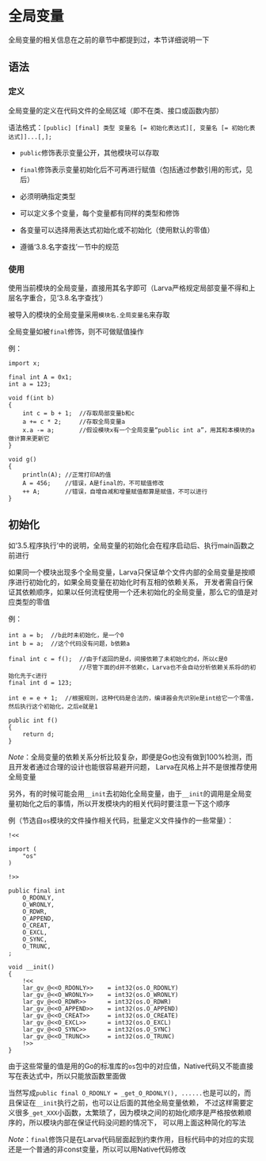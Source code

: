 # **全局变量**

全局变量的相关信息在之前的章节中都提到过，本节详细说明一下

## **语法**

### **定义**

全局变量的定义在代码文件的全局区域（即不在类、接口或函数内部）

语法格式：`[public] [final] 类型 变量名 [= 初始化表达式][, 变量名 [= 初始化表达式]]...[,];`

* `public`修饰表示变量公开，其他模块可以存取

* `final`修饰表示变量初始化后不可再进行赋值（包括通过参数引用的形式，见后）

* 必须明确指定类型

* 可以定义多个变量，每个变量都有同样的类型和修饰

* 各变量可以选择用表达式初始化或不初始化（使用默认的零值）

* 遵循‘3.8.名字查找’一节中的规范

### **使用**

使用当前模块的全局变量，直接用其名字即可（Larva严格规定局部变量不得和上层名字重合，见‘3.8.名字查找’）

被导入的模块的全局变量采用`模块名.全局变量名`来存取

全局变量如被`final`修饰，则不可做赋值操作

例：
```
import x;

final int A = 0x1;
int a = 123;

void f(int b)
{
    int c = b + 1;  //存取局部变量b和c
    a += c * 2;     //存取全局变量a
    x.a -= a;       //假设模块x有一个全局变量“public int a”，用其和本模块的a做计算来更新它
}

void g()
{
    println(A); //正常打印A的值
    A = 456;    //错误，A是final的，不可赋值修改
    ++ A;       //错误，自增自减和增量赋值都算是赋值，不可以进行
}
```

## **初始化**

如‘3.5.程序执行’中的说明，全局变量的初始化会在程序启动后、执行main函数之前进行

如果同一个模块出现多个全局变量，Larva只保证单个文件内部的全局变量是按顺序进行初始化的，如果全局变量在初始化时有互相的依赖关系，
开发者需自行保证其依赖顺序，如果以任何流程使用一个还未初始化的全局变量，那么它的值是对应类型的零值

例：
```
int a = b;  //b此时未初始化，是一个0
int b = a;  //这个代码没有问题，b依赖a

final int c = f();  //由于f返回的是d，间接依赖了未初始化的d，所以c是0
                    //尽管下面的d并不依赖c，Larva也不会自动分析依赖关系将d的初始化先于c进行
final int d = 123;

int e = e + 1;  //根据规则，这种代码是合法的，编译器会先识别e是int给它一个零值，然后执行这个初始化，之后e就是1

public int f()
{
    return d;
}
```

*Note*：全局变量的依赖关系分析比较复杂，即便是Go也没有做到100%检测，而且开发者通过合理的设计也能很容易避开问题，
Larva在风格上并不是很推荐使用全局变量

另外，有的时候可能会用`__init`去初始化全局变量，由于`__init`的调用是全局变量初始化之后的事情，所以开发模块内的相关代码时要注意一下这个顺序

例（节选自`os`模块的文件操作相关代码，批量定义文件操作的一些常量）：
```
!<<

import (
    "os"
)

!>>

public final int
    O_RDONLY,
    O_WRONLY,
    O_RDWR,
    O_APPEND,
    O_CREAT,
    O_EXCL,
    O_SYNC,
    O_TRUNC,
;

void __init()
{
    !<<
    lar_gv_@<<O_RDONLY>>    = int32(os.O_RDONLY)
    lar_gv_@<<O_WRONLY>>    = int32(os.O_WRONLY)
    lar_gv_@<<O_RDWR>>      = int32(os.O_RDWR)
    lar_gv_@<<O_APPEND>>    = int32(os.O_APPEND)
    lar_gv_@<<O_CREAT>>     = int32(os.O_CREATE)
    lar_gv_@<<O_EXCL>>      = int32(os.O_EXCL)
    lar_gv_@<<O_SYNC>>      = int32(os.O_SYNC)
    lar_gv_@<<O_TRUNC>>     = int32(os.O_TRUNC)
    !>>
}
```

由于这些常量的值是用的Go的标准库的`os`包中的对应值，Native代码又不能直接写在表达式中，所以只能放函数里面做

当然写成`public final O_RDONLY = _get_O_RDONLY(), ......`也是可以的，而且保证在`__init`执行之前，也可以让后面的其他全局变量依赖，
不过这样需要定义很多`_get_XXX`小函数，太繁琐了，因为模块之间的初始化顺序是严格按依赖顺序的，所以模块内部在保证代码没问题的情况下，
可以用上面这种简化的写法

*Note*：`final`修饰只是在Larva代码层面起到约束作用，目标代码中的对应的实现还是一个普通的非const变量，所以可以用Native代码修改
